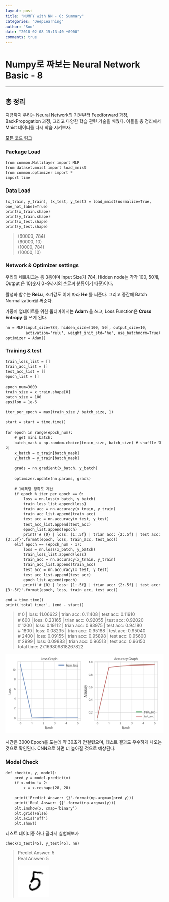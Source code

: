 ```yaml
---
layout: post
title: "NUMPY with NN - 8: Summary"
categories: "DeepLearning"
author: "Soo"
date: "2018-02-08 15:13:40 +0900"
comments: true
---
```

# Numpy로 짜보는 Neural Network Basic - 8

---
## 총 정리
지금까지 우리는 Neural Network의 기원부터 Feedforward 과정, BackPropogation 과정, 그리고 다양한 학습 관련 기술을 배웠다. 이들을 총 정리해서 Mnist 데이터를 다시 학습 시켜보자.

[ 모든 코드 링크](https://github.com/simonjisu/ML/tree/master/NeuralNetwork/common)

### Package Load

```
from common.Multilayer import MLP
from dataset.mnist import load_mnist
from common.optimizer import *
import time
```

### Data Load

```
(x_train, y_train), (x_test, y_test) = load_mnist(normalize=True, one_hot_label=True)
print(x_train.shape)
print(y_train.shape)
print(x_test.shape)
print(y_test.shape)
```
>(60000, 784)<br>(60000, 10)<br>(10000, 784)<br>(10000, 10)

### Network & Optimizer settings

우리의 네트워크는 총 3층이며 Input Size가 784, Hidden node는 각각 100, 50개, Output 은 10(숫자 0~9까지의 손글씨 분류이기 때문)이다.

활성화 함수는 **ReLu**, 초기값도 이에 따라 **He** 를 써준다. 그리고 중간에 Batch Normalization을 써준다.

가중치 업데이트를 위한 옵티마이저는 **Adam** 을 쓰고, Loss Function은 **Cross Entropy** 를 쓰게 된다.

```
nn = MLP(input_size=784, hidden_size=[100, 50], output_size=10,
         activation='relu', weight_init_std='he', use_batchnorm=True)
optimizer = Adam()
```

### Training & test

```
train_loss_list = []
train_acc_list = []
test_acc_list = []
epoch_list = []

epoch_num=3000
train_size = x_train.shape[0]
batch_size = 100
epsilon = 1e-6

iter_per_epoch = max(train_size / batch_size, 1)

start = start = time.time()

for epoch in range(epoch_num):
    # get mini batch:
    batch_mask = np.random.choice(train_size, batch_size) # shuffle 효과
    x_batch = x_train[batch_mask]
    y_batch = y_train[batch_mask]

    grads = nn.gradient(x_batch, y_batch)

    optimizer.update(nn.params, grads)

    # 1에폭당 정확도 계산
    if epoch % iter_per_epoch == 0:
        loss = nn.loss(x_batch, y_batch)
        train_loss_list.append(loss)
        train_acc = nn.accuracy(x_train, y_train)
        train_acc_list.append(train_acc)
        test_acc = nn.accuracy(x_test, y_test)
        test_acc_list.append(test_acc)
        epoch_list.append(epoch)
        print('# {0} | loss: {1:.5f} | trian acc: {2:.5f} | test acc: {3:.5f}'.format(epoch, loss, train_acc, test_acc))
    elif epoch == (epoch_num - 1):
        loss = nn.loss(x_batch, y_batch)
        train_loss_list.append(loss)
        train_acc = nn.accuracy(x_train, y_train)
        train_acc_list.append(train_acc)
        test_acc = nn.accuracy(x_test, y_test)
        test_acc_list.append(test_acc)
        epoch_list.append(epoch)
        print('# {0} | loss: {1:.5f} | trian acc: {2:.5f} | test acc: {3:.5f}'.format(epoch, loss, train_acc, test_acc))

end = time.time()
print('total time:', (end - start))        
```

>\# 0 \| loss: 11.06622 \| trian acc: 0.11408 \| test acc: 0.11910<br>\# 600 \| loss: 0.23165 \| trian acc: 0.92055 \| test acc: 0.92020<br>\# 1200 \| loss: 0.19112 \| trian acc: 0.93975 \| test acc: 0.94180<br>\# 1800 \| loss: 0.08235 \| trian acc: 0.95188 \| test acc: 0.95040<br>\# 2400 \| loss: 0.09155 \| trian acc: 0.95898 \| test acc: 0.95600<br>\# 2999 \| loss: 0.09883 \| trian acc: 0.96513 \| test acc: 0.96150<br>total time: 27.169809818267822

<img src="/assets/ML/nn/train_test-graph.png" alt="Drawing" style="width=500px"/>

시간은 3000 Epoch를 도는데 약 30초가 안걸렸으며, 테스트 결과도 우수하게 나오는 것으로 확인된다. CNN으로 하면 더 높아질 것으로 예상된다.

### Model Check

```
def check(x, y, model):
    pred_y = model.predict(x)
    if x.ndim != 2:
        x = x.reshape(28, 28)

    print('Predict Answer: {}'.format(np.argmax(pred_y)))
    print('Real Answer: {}'.format(np.argmax(y)))
    plt.imshow(x, cmap='binary')
    plt.grid(False)
    plt.axis('off')
    plt.show()
```

테스트 데이터중 하나 골라서 실험해보자

```
check(x_test[45], y_test[45], nn)
```
>Predict Answer: 5<br>Real Answer: 5
>
> <img src="/assets/ML/nn/num5.png" alt="Drawing" height="100" width="100"/>
